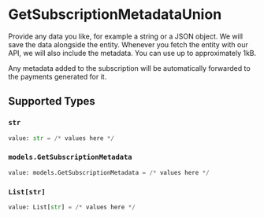 # GetSubscriptionMetadataUnion

Provide any data you like, for example a string or a JSON object. We will save the data alongside the entity.
Whenever you fetch the entity with our API, we will also include the metadata. You can use up to approximately
1kB.

Any metadata added to the subscription will be automatically forwarded to the payments generated for it.


## Supported Types

### `str`

```python
value: str = /* values here */
```

### `models.GetSubscriptionMetadata`

```python
value: models.GetSubscriptionMetadata = /* values here */
```

### `List[str]`

```python
value: List[str] = /* values here */
```

